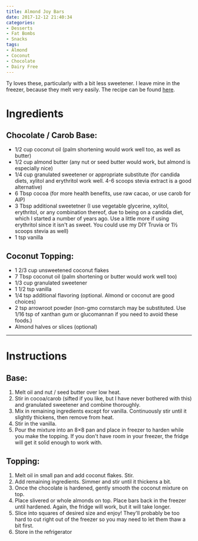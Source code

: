 ```yaml
---
title: Almond Joy Bars
date: 2017-12-12 21:40:34
categories:
- Desserts
- Fat Bombs
- Snacks
tags:
- Almond
- Coconut
- Chocolate
- Dairy Free
---
```


Ty loves these, particularly with a bit less sweetener. I leave mine in the freezer, because they melt very easily. The recipe can be found [here](https://wholenewmom.com/recipes/healthy-chocolate-almond-joy-home-made-candy/).

<!--more-->

# Ingredients
## Chocolate / Carob Base:
- 1/2 cup coconut oil (palm shortening would work well too, as well as butter)
- 1/2 cup almond butter (any nut or seed butter would work, but almond is especially nice)
- 1/4 cup granulated sweetener or appropriate substitute (for candida diets, xylitol and erythritol work well. 4-6 scoops stevia extract is a good alternative)
- 6 Tbsp cocoa (for more health benefits, use raw cacao, or use carob for AIP)
- 3 Tbsp additional sweetetner (I use vegetable glycerine, xylitol, erythritol, or any combination thereof, due to being on a candida diet, which I started a number of years ago. Use a little more if using erythritol since it isn't as sweet. You could use my DIY Truvia or 1½ scoops stevia as well)
- 1 tsp vanilla

## Coconut Topping:
- 1 2/3 cup unsweetened coconut flakes
- 7 Tbsp coconut oil (palm shortening or butter would work well too)
- 1/3 cup granulated sweetener 
- 1 1/2 tsp vanilla
- 1/4 tsp additional flavoring (optional. Almond or coconut are good choices)
- 2 tsp arrowroot powder (non-gmo cornstarch may be substituted. Use 1/16 tsp of xanthan gum or glucomannan if you need to avoid these foods.)
- Almond halves or slices (optional)


---

# Instructions
## Base:
1. Melt oil and nut / seed butter over low heat.
2. Stir in cocoa/carob (sifted if you like, but I have never bothered with this) and granulated sweetener and combine thoroughly.
3. Mix in remaining ingredients except for vanilla. Continuously stir until it slightly thickens, then remove from heat.
4. Stir in the vanilla.
5. Pour the mixture into an 8×8 pan and place in freezer to harden while you make the topping. If you don't have room in your freezer, the fridge will get it solid enough to work with.

## Topping:
1. Melt oil in small pan and add coconut flakes. Stir.
2. Add remaining ingredients. Simmer and stir until it thickens a bit.
3. Once the chocolate is hardened, gently smooth the coconut mixture on top.
4. Place slivered or whole almonds on top. Place bars back in the freezer until hardened. Again, the fridge will work, but it will take longer.
5. Slice into squares of desired size and enjoy! They'll probably be too hard to cut right out of the freezer so you may need to let them thaw a bit first.
6. Store in the refrigerator
